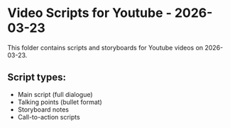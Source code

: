 # Video Scripts for Youtube - 2026-03-23

This folder contains scripts and storyboards for Youtube videos on 2026-03-23.

## Script types:
- Main script (full dialogue)
- Talking points (bullet format)
- Storyboard notes
- Call-to-action scripts
